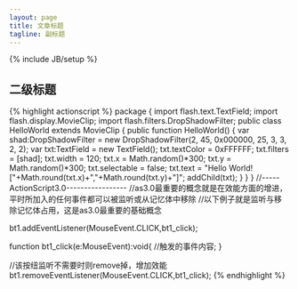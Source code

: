 ```yaml
---
layout: page
title: 文章标题
tagline: 副标题
---
```

{% include JB/setup %}

## 二级标题

{% highlight actionscript %}
package {
   import flash.text.TextField;
   import flash.display.MovieClip;
   import flash.filters.DropShadowFilter;
   public class HelloWorld extends MovieClip {
      public function HelloWorld() {
         var shad:DropShadowFilter = new DropShadowFilter(2, 45, 0x000000, 25, 3, 3, 2, 2);
         var txt:TextField = new TextField();
         txt.textColor = 0xFFFFFF;
         txt.filters = [shad];
         txt.width = 120;
         txt.x = Math.random()*300;
         txt.y = Math.random()*300;
         txt.selectable = false;
         txt.text = "Hello World! ["+Math.round(txt.x)+","+Math.round(txt.y)+"]";
         addChild(txt);
      }
   }
}
//-----ActionScript3.0-----------------
//as3.0最重要的概念就是在效能方面的增进，平时所加入的任何事件都可以被监听或从记忆体中移除
//以下例子就是监听与移除记忆体占用，这是as3.0最重要的基础概念
 
bt1.addEventListener(MouseEvent.CLICK,bt1_click);
 
function bt1_click(e:MouseEvent):void{
//触发的事件内容;
}
 
//该按纽监听不需要时则remove掉，增加效能
bt1.removeEventListener(MouseEvent.CLICK,bt1_click);
{% endhighlight %}